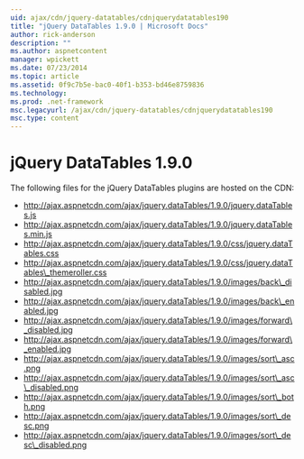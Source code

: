 ```yaml
---
uid: ajax/cdn/jquery-datatables/cdnjquerydatatables190
title: "jQuery DataTables 1.9.0 | Microsoft Docs"
author: rick-anderson
description: ""
ms.author: aspnetcontent
manager: wpickett
ms.date: 07/23/2014
ms.topic: article
ms.assetid: 0f9c7b5e-bac0-40f1-b353-bd46e8759836
ms.technology: 
ms.prod: .net-framework
msc.legacyurl: /ajax/cdn/jquery-datatables/cdnjquerydatatables190
msc.type: content
---
```

jQuery DataTables 1.9.0
====================
The following files for the jQuery DataTables plugins are hosted on the CDN:

- http://ajax.aspnetcdn.com/ajax/jquery.dataTables/1.9.0/jquery.dataTables.js
- http://ajax.aspnetcdn.com/ajax/jquery.dataTables/1.9.0/jquery.dataTables.min.js
- http://ajax.aspnetcdn.com/ajax/jquery.dataTables/1.9.0/css/jquery.dataTables.css
- http://ajax.aspnetcdn.com/ajax/jquery.dataTables/1.9.0/css/jquery.dataTables\_themeroller.css
- http://ajax.aspnetcdn.com/ajax/jquery.dataTables/1.9.0/images/back\_disabled.jpg
- http://ajax.aspnetcdn.com/ajax/jquery.dataTables/1.9.0/images/back\_enabled.jpg
- http://ajax.aspnetcdn.com/ajax/jquery.dataTables/1.9.0/images/forward\_disabled.jpg
- http://ajax.aspnetcdn.com/ajax/jquery.dataTables/1.9.0/images/forward\_enabled.jpg
- http://ajax.aspnetcdn.com/ajax/jquery.dataTables/1.9.0/images/sort\_asc.png
- http://ajax.aspnetcdn.com/ajax/jquery.dataTables/1.9.0/images/sort\_asc\_disabled.png
- http://ajax.aspnetcdn.com/ajax/jquery.dataTables/1.9.0/images/sort\_both.png
- http://ajax.aspnetcdn.com/ajax/jquery.dataTables/1.9.0/images/sort\_desc.png
- http://ajax.aspnetcdn.com/ajax/jquery.dataTables/1.9.0/images/sort\_desc\_disabled.png
